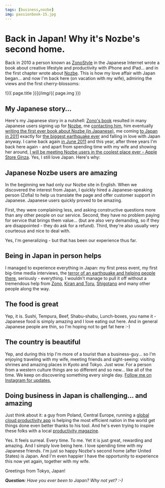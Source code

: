 ```yaml
---
tags: [business,nozbe]
img: passionbook-15.jpg
---
```


# Back in Japan! Why it's Nozbe's second home.

Back in 2010 a person known as [ZonoStyle][zono] in the Japanese Internet wrote a book about creative lifestyle and productivity with iPhone and iPad... and in the first chapter wrote about [Nozbe][n]. This is how my love affair with Japan began... and now I'm back here (on vacation with my wife), admiring the views and the first cherry-blossoms:

<!--More-->

![{{ page.title }}](/img/{{ page.img }})

## My Japanese story…

Here's my Japanese story in a nutshell: [Zono's book][zono] resulted in many Japanese users signing up for [Nozbe][n], me [contacting him][zono1], him eventually [writing the first ever book about Nozbe (in Japanese)][zono2], me coming [to Japan in 2011][jp1] exactly for [the biggest earthquake ever][jp] and falling in love with Japan anyway. I came back again [in June 2011][jp2] and this year, after three years I'm back here again - and apart from spending time with my wife and showing her around, [I will be meeting Nozbe users in the coolest place ever - Apple Store Ginza][e]. Yes, I still love Japan. Here's why:



## Japanese Nozbe users are amazing

In the beginning we had only our Nozbe site in English. When we discovered the interest from Japan, I quickly hired a Japanese-speaking person (Zofia) to help us translate the page and offer customer support in Japanese. Japanese users quickly proved to be amazing.

First, they were complaining less, and asking constructive questions more than any other people on our service. Second, they have no problem paying for service that brings them value... (but are also very demanding, so if they are disappointed - they do ask for a refund). Third, they're also usually very courteous and nice to deal with.

Yes, I'm generalizing - but that has been our experience thus far.

## Being in Japan in person helps

I managed to experience everything in Japan: my first press event, my first big-time media interviews, the [terror of an earthquake and helping people there][jp], seriously - everything. I wouldn't manage to pull it off without a tremendous help from [Zono][zono], [Kiran and Toru][lagrange], [Shigotano][cyblog] and many other people along the way.

## The food is great

Yep, it is. Sushi, Tempura, Beef, Shabu-shabu, Lunch-boxes, you name it - Japanese food is simply amazing and I love eating out here. And in general Japanese people are thin, so I'm hoping not to get fat here :-)

## The country is beautiful

Yep, and during this trip I'm more of a tourist than a business-guy... so I'm enjoying traveling with my wife, meeting friends and sight-seeing: visiting shrines and amazing places in Kyoto and Tokyo. Just wow. For a person from a western culture things are so different and so new... like all of the time. We keep on discovering something every single day. [Follow me on Instagram for updates][i],

## Doing business in Japan is challenging... and amazing

Just think about it: a guy from Poland, Central Europe, running a [global cloud productivity app][Nozbe] is helping the most efficient nation in the world get things done even better thanks to his tool. And he's even trying to inspire these folks with a local [productivity magazine][pj].

Yes. It feels surreal. Every time. To me. Yet it is just great, rewarding and amazing. And I simply love being here. I love spending time with my Japanese friends. I'm just so happy Nozbe's second home (after United States) is Japan. And I'm even happier I have the opportunity to experience this now yet again, together with my wife.

Greetings from Tokyo, Japan!

***Question:*** *Have you ever been to Japan? Why not yet? :-)*

[e]: http://www.nozbe.com/blog/japanevent
[zono]: http://www.zonostyle.com/
[zono1]: http://www.zonostyle.com/interview
[zono2]: http://www.zonostyle.com/book
[jp]: /publicnozbe-simply-help-someone-in-japan
[jp1]: http://www.nozbe.com/blog/post-2bce1065=#publicnozbe-public_nozbe_projects_for_japanese_people_and_everyone_else
[jp2]: http://www.nozbe.com/blog/post-b1bc16b4=native_nozbe_application_for_the_mac_-early_beta-
[lagrange]: http://lagrange-pr.com
[cyblog]: http://cyblog.jp/modules/weblogs/
[pj]: http://www.productivemag.jp/
[i]: http://pics.sliwinski.com
[Dropbox]: http://db.tt/kD7Liux
[Evernote]: /how-i-use-evernote
[Nozbe]: http://www.nozbe.com/
[s]: http://www.nozbe.com/signup
[#iPadOnly]: http://ipadonly.net/
[Productive! Magazine]: http://www.productivemag.com/
[Productive! Show]: /show
[Twitter]: http://twitter.com/MSliwinski



[n]: https://michael.gratis/nozbe